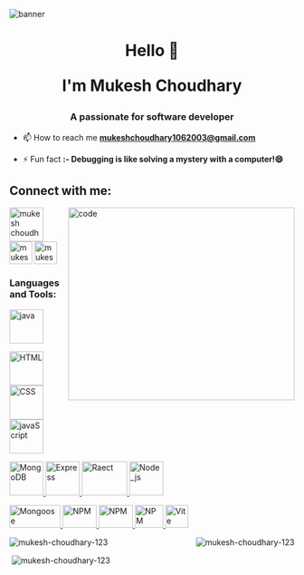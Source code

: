 ![banner](https://github.com/Mukesh-Choudhary-123/Mukesh-Choudhary-123/assets/118448246/ebf2f7a9-8555-4579-89a1-bc6877f2143a)


<h1 align="center">Hello 👋 <p>I'm Mukesh Choudhary</p></h1>
<h3 align="center">A passionate for software developer</h3>

- 📫 How to reach me **mukeshchoudhary1062003@gmail.com**

- ⚡ Fun fact **:- Debugging is like solving a mystery with a computer!😄**



<h2 align="left">Connect with me:</h2>

 <img align="right" alt="code" src="https://media.tenor.com/YNqsJbmb_yMAAAAd/coding.gif" width="400" height="340" >

<p align="left">
<a href="https://www.linkedin.com/in/mukesh-choudhary-ba4664256/" target="blank"><img align="center" src="https://img.icons8.com/?size=1x&id=xuvGCOXi8Wyg&format=png" alt="mukesh choudhary" height="60" width="60" /></a>
<a href="https://www.leetcode.com/mukesh_choudhary32" target="blank"><img align="center" src="https://img.icons8.com/?size=1x&id=rYBVqyU1tdKG&format=png" alt="mukesh_choudhary32" height="40" width="40" /></a>
<a href="https://auth.geeksforgeeks.org/user/mukeshchoudhyi9r" target="blank"><img align="center" src="https://img.icons8.com/?size=1x&id=AbQBhN9v62Ob&format=png" alt="mukeshchoudhyi9r" height="40" width="40" /></a>
</p>

<h3 align="left">Languages and Tools:</h3>
<p align="left">  
<a href="https://www.java.com" target="_blank" rel="noreferrer"> <img src="https://img.icons8.com/?size=1x&id=GPfHz0SM85FX&format=gif" alt="java" width="60" height="60"/> </a> 
  
<a href="https://developer.mozilla.org/en-US/docs/Web/HTML" target="_blank" rel="noreferrer"> <img src="https://upload.wikimedia.org/wikipedia/commons/thumb/6/61/HTML5_logo_and_wordmark.svg/800px-HTML5_logo_and_wordmark.svg.png" alt="HTML" width="60" height="60"/></a>  <a href="https://developer.mozilla.org/en-US/docs/Web/CSS" target="_blank" rel="noreferrer"> <img src="https://upload.wikimedia.org/wikipedia/commons/d/d5/CSS3_logo_and_wordmark.svg" alt="CSS" width="60" height="60"/> </a>   <a href="https://developer.mozilla.org/en-US/docs/Web/JavaScript" target="_blank" rel="noreferrer"> <img src="https://upload.wikimedia.org/wikipedia/commons/b/ba/Javascript_badge.svg" alt="javaScript" width="60" height="60"/> </a>

 <a href="https://www.mongodb.com/" target="_blank" rel="noreferrer"> <img src="https://repvue.imgix.net/a9yxc48y3ay5dm2udzwizc2bdyph?auto=format&fit=max&w=384&q=100" alt="MongoDB" width="60" height="60"/> </a>   <a href="https://expressjs.com/en/starter/hello-world.html" target="_blank" rel="noreferrer"> <img src="https://adware-technologies.s3.amazonaws.com/uploads/technology/thumbnail/20/express-js.png" alt="Express" width="60" height="60"/> </a>   <a href="https://react.dev/learn" target="_blank" rel="noreferrer"> <img src="https://bilginc.com/editorFiles/3147aa77.png" alt="Raect" width="80" height="60"/> </a>   <a href="https://nodejs.org/en/learn/getting-started/introduction-to-nodejs" target="_blank" rel="noreferrer"> <img src="https://upload.wikimedia.org/wikipedia/commons/d/d9/Node.js_logo.svg" alt="Node_js" width="60" height="60"/> </a>

 <a href="https://mongoosejs.com/docs/" target="_blank" rel="noreferrer"> <img src="https://miro.medium.com/v2/resize:fit:1400/format:webp/1*acfAKaDI7uv5GyFnJmiPhA.png" alt="Mongoose" width="90" height="40"/> </a>   <a href="https://www.npmjs.com/" target="_blank" rel="noreferrer"> <img src="https://upload.wikimedia.org/wikipedia/commons/d/db/Npm-logo.svg" alt="NPM" width="60" height="40"/> </a>  <a href="https://ejs.co/" target="_blank" rel="noreferrer"> <img src="https://miro.medium.com/v2/resize:fit:1400/format:webp/1*-8c5bXmKhpKg8NRnBMu0zQ.gif" alt="NPM" width="60" height="40"/> </a><a href="https://vscode.dev/" target="_blank" rel="noreferrer"> <img src="https://upload.wikimedia.org/wikipedia/commons/9/9a/Visual_Studio_Code_1.35_icon.svg" alt="NPM" width="50" height="40"/></a><a href="https://vitejs.dev/" target="_blank" rel="noreferrer"> <img src="https://upload.wikimedia.org/wikipedia/commons/f/f1/Vitejs-logo.svg" alt="Vite" width="40" height="40"/> </a>
  
</p>

<p><img align="right" src="https://github-readme-stats.vercel.app/api/top-langs?username=mukesh-choudhary-123&theme=transparent&show_icons=true&locale=en&layout=donut-vertical" alt="mukesh-choudhary-123" /></p>

<p><img align="center" src="https://github-readme-streak-stats.herokuapp.com/?user=mukesh-choudhary-123&theme=tokyonight-duo" alt="mukesh-choudhary-123" /></p>

<p>&nbsp;<img align="center" src="https://github-readme-stats.vercel.app/api?username=mukesh-choudhary-123&theme=transparent&show_icons=true&locale=en" alt="mukesh-choudhary-123" /></p>
